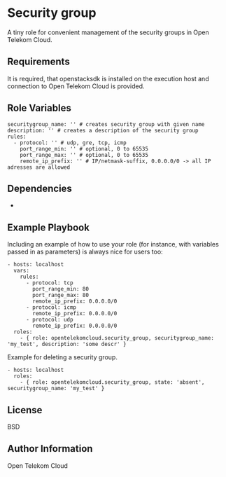 Security group
==============

A tiny role for convenient management of the security groups in Open Telekom Cloud.

Requirements
------------

It is required, that openstacksdk is installed on the execution host and connection to Open Telekom Cloud is provided.

Role Variables
--------------

    securitygroup_name: '' # creates security group with given name
    description: '' # creates a description of the security group
    rules:
      - protocol: '' # udp, gre, tcp, icmp
        port_range_min: '' # optional, 0 to 65535
        port_range_max: '' # optional, 0 to 65535
        remote_ip_prefix: '' # IP/netmask-suffix, 0.0.0.0/0 -> all IP adresses are allowed

Dependencies
------------

- 

Example Playbook
----------------

Including an example of how to use your role (for instance, with variables passed in as parameters) is always nice for users too:

    - hosts: localhost
      vars:
        rules:
          - protocol: tcp
            port_range_min: 80
            port_range_max: 80
            remote_ip_prefix: 0.0.0.0/0
          - protocol: icmp
            remote_ip_prefix: 0.0.0.0/0
          - protocol: udp
            remote_ip_prefix: 0.0.0.0/0
      roles:
        - { role: opentelekomcloud.security_group, securitygroup_name: 'my_test', description: 'some descr' }
  
Example for deleting a security group.
    
    - hosts: localhost
      roles:
        - { role: opentelekomcloud.security_group, state: 'absent', securitygroup_name: 'my_test' }

License
-------

BSD

Author Information
------------------

Open Telekom Cloud
